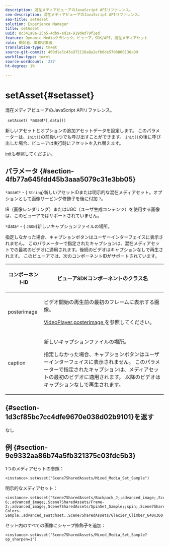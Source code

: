 ```yaml
---
description: 混在メディアビューアのJavaScript APIリファレンス。
seo-description: 混在メディアビューアのJavaScript APIリファレンス。
seo-title: setAsset
solution: Experience Manager
title: setAsset
uuid: 8c341a8a-25b5-4db9-ad1a-919ded79f2ed
feature: Dynamic Mediaクラシック，ビューア，SDK/API，混在メディアセット
role: 開発者、業務従事者
translation-type: tm+mt
source-git-commit: 469d1a5c43a972116a8a2efb0de5708800130a99
workflow-type: tm+mt
source-wordcount: '237'
ht-degree: 1%

---
```



# setAsset{#setasset}

混在メディアビューアのJavaScript APIリファレンス。

` setAsset( *`asset`*[,data]))`

新しいアセットとオプションの追加アセットデータを設定します。 このパラメーターは、`init()`の前後いつでも呼び出すことができます。 `init()`の後に呼び出した場合、ビューアは実行時にアセットを入れ替えます。

[init](../../../c-html5-s7-aem-asset-viewers/c-html5-mixedmedia-viewer-about/c-html5-mixedmedia-viewer-javascriptapiref/r-html5-mixedmedia-javascriptapiref-init.md#reference-bb4428c155e541b79797f96e17c068ae)も参照してください。

## パラメータ {#section-4fb77a645fdd45b3aaa5079c31e3bb05}

`*`asset`*`  - { `String`}新しいアセットIDまたは明示的な混在メディアセット。オプションとして画像サービング修飾子を後に付加 `?`。

IR（画像レンダリング）またはUGC（ユーザ生成コンテンツ）を使用する画像は、このビューアではサポートされていません。

`*`data`*` - {  `JSON`}新しいキャプションファイルの場所。

指定しなかった場合、キャプションボタンはユーザーインターフェイスに表示されません。 このパラメーターで指定されたキャプションは、混在メディアセットでの最初のビデオに適用されます。後続のビデオはキャプションなしで再生されます。 このビューアでは、次のコンポーネントIDがサポートされています。

<table id="table_7B5DD9303EF44ADD847B13FFEAD135D9"> 
 <thead> 
  <tr> 
   <th colname="col1" class="entry"> <p>コンポーネントID </p> </th> 
   <th colname="col2" class="entry"> <p>ビューアSDKコンポーネントのクラス名 </p> </th> 
  </tr> 
 </thead>
 <tbody> 
  <tr> 
   <td colname="col1"> <p> <span class="codeph"> posterimage  </span> </p> </td> 
   <td colname="col2"> <p>ビデオ開始の再生前の最初のフレームに表示する画像。 </p> <p><a href="../../../c-html5-s7-aem-asset-viewers/c-html5-mixedmedia-viewer-about/r-html5-mixedmedia-viewer-config-attrib/r-html5-mixedmedia-viewer-config-attrib-videoplayer-posterimage.md#reference-f424ad0f278b4d14b86ea55e3a73c52b" format="dita" scope="local"> VideoPlayer.posterimage </a>を参照してください。 </p> </td> 
  </tr> 
  <tr> 
   <td colname="col1"> <p> <span class="codeph"> caption  </span> </p> </td> 
   <td colname="col2"> <p> 新しいキャプションファイルの場所。 </p> <p>指定しなかった場合、キャプションボタンはユーザーインターフェイスに表示されません。 このパラメーターで指定されたキャプションは、メディアセットの最初のビデオに適用されます。 以降のビデオはキャプションなしで再生されます。 </p> </td> 
  </tr> 
 </tbody> 
</table>

## {#section-1d3cf85bc7cc4dfe9670e038d02b9101}を返す

なし

## 例 {#section-9e9332aa86b74a5fb321375c03fdc5b3}

1つのメディアセットの参照：

```
<instance>.setAsset("Scene7SharedAssets/Mixed_Media_Set_Sample")
```

明示的なメディアセット：

```
<instance>.setAsset("Scene7SharedAssets/Backpack_J;;advanced_image;,Scene7SharedAssets/Frame-6;;advanced_image;,Scene7SharedAssets/Frame-2;;advanced_image;,Scene7SharedAssets/SpinSet_Sample;;spin;,Scene7SharedAssets/ImageSet-Colors-Sample;;advanced_swatchset;,Scene7SharedAssets/Glacier_Climber_640x360;Scene7SharedAssets/Glacier_Climber_640x360;video;")
```

セット内のすべての画像にシャープ修飾子を追加：

```
<instance>.setAsset("Scene7SharedAssets/Mixed_Media_Set_Sample?op_sharpen=1")
```

